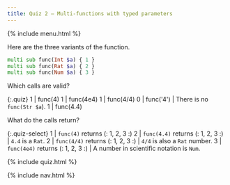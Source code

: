 ```yaml
---
title: Quiz 2 — Multi-functions with typed parameters
---
```


{% include menu.html %}

Here are the three variants of the function.

```raku
multi sub func(Int $a) { 1 }
multi sub func(Rat $a) { 2 }
multi sub func(Num $a) { 3 }
```

Which calls are valid?

{:.quiz}
1 | func(4)
1 | func(4e4)
1 | func(4/4)
0 | func(&apos;4&apos;) | There is no `func(Str $a`).
1 | func(4.4)

What do the calls return?

{:.quiz-select}
1 | `func(4)` returns&nbsp;(: 1, 2, 3 :)
2 | `func(4.4)` returns&nbsp;(: 1, 2, 3 :) | `4.4` is a `Rat`.
2 | `func(4/4)` returns&nbsp;(: 1, 2, 3 :) | `4/4` is also a `Rat` number.
3 | `func(4e4)` returns&nbsp;(: 1, 2, 3 :) | A number in scientific notation is `Num`.

{% include quiz.html %}

{% include nav.html %}
